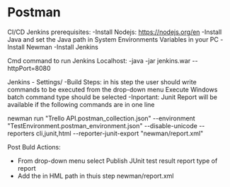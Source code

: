 # Postman
CI/CD Jenkins prerequisites:
  -Install Nodejs: https://nodejs.org/en
  -Install Java and set the Java path in System Environments Variables in your PC
  -Install Newman 
  -Install Jenkins
  
Cmd command to run Jenkins Localhost: 
  -java -jar jenkins.war --httpPort=8080

Jenkins - Settings/
 -Build Steps: in his step the user should write commands to be executed from the drop-down menu Execute Windows batch command type should be selected
 -Inportant: Junit Report will be available if the following commands are in one line
 
 newman run "Trello API.postman_collection.json" --environment "TestEnvironment.postman_environment.json" --disable-unicode --reporters cli,junit,html --reporter-junit-export "newman/report.xml"
 
 Post Buld Actions:
 - From drop-down menu select Publish JUnit test result report type of report
 - Add the in HML path in thuis step newman/report.xml
